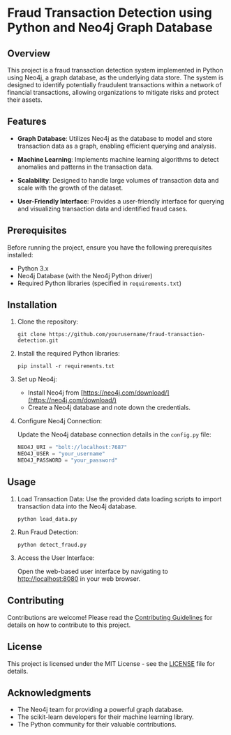 # Fraud Transaction Detection using Python and Neo4j Graph Database

## Overview

This project is a fraud transaction detection system implemented in Python using Neo4j, a graph database, as the underlying data store. The system is designed to identify potentially fraudulent transactions within a network of financial transactions, allowing organizations to mitigate risks and protect their assets.

## Features

- **Graph Database**: Utilizes Neo4j as the database to model and store transaction data as a graph, enabling efficient querying and analysis.

- **Machine Learning**: Implements machine learning algorithms to detect anomalies and patterns in the transaction data.

- **Scalability**: Designed to handle large volumes of transaction data and scale with the growth of the dataset.

- **User-Friendly Interface**: Provides a user-friendly interface for querying and visualizing transaction data and identified fraud cases.

## Prerequisites

Before running the project, ensure you have the following prerequisites installed:

- Python 3.x
- Neo4j Database (with the Neo4j Python driver)
- Required Python libraries (specified in `requirements.txt`)

## Installation

1. Clone the repository:

   ```
   git clone https://github.com/yourusername/fraud-transaction-detection.git
   ```

2. Install the required Python libraries:

   ```
   pip install -r requirements.txt
   ```

3. Set up Neo4j:

   - Install Neo4j from [https://neo4j.com/download/](https://neo4j.com/download/)
   - Create a Neo4j database and note down the credentials.

4. Configure Neo4j Connection:

   Update the Neo4j database connection details in the `config.py` file:

   ```python
   NEO4J_URI = "bolt://localhost:7687"
   NEO4J_USER = "your_username"
   NEO4J_PASSWORD = "your_password"
   ```

## Usage

1. Load Transaction Data: Use the provided data loading scripts to import transaction data into the Neo4j database.

   ```
   python load_data.py
   ```

2. Run Fraud Detection:

   ```
   python detect_fraud.py
   ```

3. Access the User Interface:

   Open the web-based user interface by navigating to [http://localhost:8080](http://localhost:8080) in your web browser.

## Contributing

Contributions are welcome! Please read the [Contributing Guidelines](CONTRIBUTING.md) for details on how to contribute to this project.

## License

This project is licensed under the MIT License - see the [LICENSE](LICENSE) file for details.

## Acknowledgments

- The Neo4j team for providing a powerful graph database.
- The scikit-learn developers for their machine learning library.
- The Python community for their valuable contributions.
